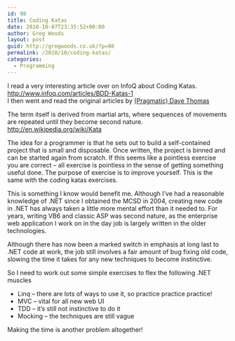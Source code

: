 ```yaml
---
id: 98
title: Coding Katas
date: 2010-10-07T23:35:52+00:00
author: Greg Woods
layout: post
guid: http://gregwoods.co.uk/?p=98
permalink: /2010/10/coding-katas/
categories:
  - Programming
---
```

I read a very interesting article over on InfoQ about Coding Katas. http://www.infoq.com/articles/BDD-Katas-1  
I then went and read the original articles by  [(Pragmatic) Dave Thomas](http://codekata.pragprog.com/)

The term itself is derived from martial arts, where sequences of movements are repeated until they become second nature. http://en.wikipedia.org/wiki/Kata

The idea for a programmer is that he sets out to build a self-contained project that is small and disposable. Once written, the project is binned and can be started again from scratch. If this seems like a pointless exercise you are correct &#8211; all exercise is pointless in the sense of getting something useful done. The purpose of exercise is to improve yourself. This is the same with the coding katas exercises.

This is something I know would benefit me. Although I&#8217;ve had a reasonable knowledge of .NET since I obtained the MCSD in 2004, creating new code in .NET has always taken a little more mental effort than it needed to. For years, writing VB6 and classic ASP was second nature, as the enterprise web application I work on in the day job is largely written in the older technologies.

Although there has now been a marked switch in emphasis at long last to .NET code at work, the job still involves a fair amount of bug fixing old code, slowing the time it takes for any new techniques to become instinctive.

So I need to work out some simple exercises to flex the following .NET muscles

  * Linq &#8211; there are lots of ways to use it, so practice practice practice!
  * MVC &#8211; vital for all new web UI
  * TDD &#8211; it&#8217;s still not instinctive to do it
  * Mocking &#8211; the techniques are still vague

Making the time is another problem altogether!